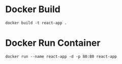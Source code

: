 # Docker Build
```docker build -t react-app .```

# Docker Run Container
```docker run --name react-app -d -p 80:80 react-app```
